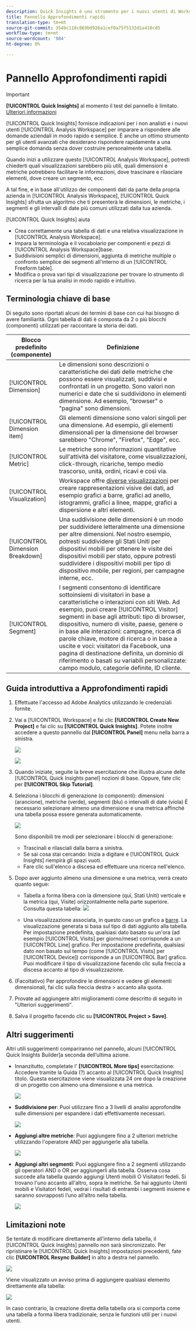 ```yaml
---
description: Quick Insights è uno strumento per i nuovi utenti di Workspace che li guida nella creazione di tabelle di dati e visualizzazioni
title: Pannello Approfondimenti rapidi
translation-type: tm+mt
source-git-commit: 354bc118c869bd926a1cef0a75f5133d1a410cd5
workflow-type: tm+mt
source-wordcount: '984'
ht-degree: 0%

---
```



# Pannello Approfondimenti rapidi

>[!IMPORTANT]
>
>**[!UICONTROL Quick Insights]** al momento il test del pannello è limitato. [Ulteriori informazioni](https://docs.adobe.com/content/help/en/analytics/landing/an-releases.html)

[!UICONTROL Quick Insights] fornisce indicazioni per i non analisti e i nuovi utenti [!UICONTROL Analysis Workspace] per imparare a rispondere alle domande aziendali in modo rapido e semplice. È anche un ottimo strumento per gli utenti avanzati che desiderano rispondere rapidamente a una semplice domanda senza dover costruire personalmente una tabella.

Quando inizi a utilizzare questo [!UICONTROL Analysis Workspace], potresti chiederti quali visualizzazioni sarebbero più utili, quali dimensioni e metriche potrebbero facilitare le informazioni, dove trascinare e rilasciare elementi, dove creare un segmento, ecc.

A tal fine, e in base all&#39;utilizzo dei componenti dati da parte della propria azienda in [!UICONTROL Analysis Workspace], [!UICONTROL Quick Insights] sfrutta un algoritmo che ti presenterà le dimensioni, le metriche, i segmenti e gli intervalli di date più comuni utilizzati dalla tua azienda.

[!UICONTROL Quick Insights] aiuta

* Crea correttamente una tabella di dati e una relativa visualizzazione in [!UICONTROL Analysis Workspace].
* Impara la terminologia e il vocabolario per componenti e pezzi di [!UICONTROL Analysis Workspace]base.
* Suddivisioni semplici di dimensioni, aggiunta di metriche multiple o confronto semplice dei segmenti all&#39;interno di un [!UICONTROL Freeform table].
* Modifica o prova vari tipi di visualizzazione per trovare lo strumento di ricerca per la tua analisi in modo rapido e intuitivo.

## Terminologia chiave di base

Di seguito sono riportati alcuni dei termini di base con cui hai bisogno di avere familiarità. Ogni tabella di dati è composta da 2 o più blocchi (componenti) utilizzati per raccontare la storia dei dati.

| Blocco predefinito (componente) | Definizione |
|---|---|
| [!UICONTROL Dimension] | Le dimensioni sono descrizioni o caratteristiche dei dati delle metriche che possono essere visualizzati, suddivisi e confrontati in un progetto. Sono valori non numerici e date che si suddividono in elementi dimensione. Ad esempio, &quot;browser&quot; o &quot;pagina&quot; sono dimensioni. |
| [!UICONTROL Dimension item] | Gli elementi dimensione sono valori singoli per una dimensione. Ad esempio, gli elementi dimensionali per la dimensione del browser sarebbero &quot;Chrome&quot;, &quot;Firefox&quot;, &quot;Edge&quot;, ecc. |
| [!UICONTROL Metric] | Le metriche sono informazioni quantitative sull&#39;attività del visitatore, come visualizzazioni, click-through, ricariche, tempo medio trascorso, unità, ordini, ricavi e così via. |
| [!UICONTROL Visualization] | Workspace offre [diverse visualizzazioni](/help/analyze/analysis-workspace/visualizations/freeform-analysis-visualizations.md) per creare rappresentazioni visive dei dati, ad esempio grafici a barre, grafici ad anello, istogrammi, grafici a linee, mappe, grafici a dispersione e altri elementi. |
| [!UICONTROL Dimension Breakdown] | Una suddivisione delle dimensioni è un modo per suddividere letteralmente una dimensione per altre dimensioni. Nel nostro esempio, potresti suddividere gli Stati Uniti per dispositivi mobili per ottenere le visite dei dispositivi mobili per stato, oppure potresti suddividere i dispositivi mobili per tipo di dispositivo mobile, per regioni, per campagne interne, ecc. |
| [!UICONTROL Segment] | I segmenti consentono di identificare sottoinsiemi di visitatori in base a caratteristiche o interazioni con siti Web. Ad esempio, puoi creare [!UICONTROL Visitor] segmenti in base agli attributi: tipo di browser, dispositivo, numero di visite, paese, genere o in base alle interazioni: campagne, ricerca di parole chiave, motore di ricerca o in base a uscite e voci: visitatori da Facebook, una pagina di destinazione definita, un dominio di riferimento o basati su variabili personalizzate: campo modulo, categorie definite, ID cliente. |

## Guida introduttiva a Approfondimenti rapidi

1. Effettuate l&#39;accesso ad Adobe Analytics utilizzando le credenziali fornite.
1. Vai a [!UICONTROL Workspace] e fai clic **[!UICONTROL Create New Project]** e fai clic su **[!UICONTROL Quick Insights]**. Potete inoltre accedere a questo pannello dal **[!UICONTROL Panel]** menu nella barra a sinistra.

   ![](assets/qibuilder.png)

   ![](assets/qi-panel.png)

1. Quando iniziate, seguite la breve esercitazione che illustra alcune delle [!UICONTROL Quick Insights panel] nozioni di base. Oppure, fate clic per **[!UICONTROL Skip Tutorial]**.
1. Seleziona i blocchi di generazione (o componenti): dimensioni (arancione), metriche (verde), segmenti (blu) o intervalli di date (viola) È necessario selezionare almeno una dimensione e una metrica affinché una tabella possa essere generata automaticamente.

   ![](assets/qibuilder2.png)

   Sono disponibili tre modi per selezionare i blocchi di generazione:
   * Trascinali e rilasciali dalla barra a sinistra.
   * Se sai cosa stai cercando: Inizia a digitare e [!UICONTROL Quick Insights] riempirà gli spazi vuoti.
   * Fare clic sull&#39;elenco a discesa ed effettuare una ricerca nell&#39;elenco.

1. Dopo aver aggiunto almeno una dimensione e una metrica, verrà creato quanto segue:

   * Tabella a forma libera con la dimensione (qui, Stati Uniti) verticale e la metrica (qui, Visite) orizzontalmente nella parte superiore. Consulta questa tabella:
   ![](assets/qibuilder3.png)

   * Una visualizzazione associata, in questo caso un grafico a [barre](/help/analyze/analysis-workspace/visualizations/bar.md). La visualizzazione generata si basa sul tipo di dati aggiunto alla tabella. Per impostazione predefinita, qualsiasi dato basato su un&#39;ora (ad esempio [!UICONTROL Visits] per giorno/mese) corrisponde a un [!UICONTROL Line] grafico. Per impostazione predefinita, qualsiasi dato non basato sul tempo (come [!UICONTROL Visits] per [!UICONTROL Device]) corrisponde a un [!UICONTROL Bar] grafico. Puoi modificare il tipo di visualizzazione facendo clic sulla freccia a discesa accanto al tipo di visualizzazione.


1. (Facoltativo) Per approfondire le dimensioni e vedere gli elementi dimensionali, fai clic sulla freccia destra > accanto alla quota.

1. Provate ad aggiungere altri miglioramenti come descritto di seguito in &quot;Ulteriori suggerimenti&quot;.

1. Salva il progetto facendo clic su **[!UICONTROL Project > Save]**.

## Altri suggerimenti

Altri utili suggerimenti compariranno nel pannello, alcuni [!UICONTROL Quick Insights Builder]a seconda dell’ultima azione.

* Innanzitutto, completate l&#39; **[!UICONTROL More tips]** esercitazione: Accedere tramite la Guida (?) accanto al [!UICONTROL Quick Insights] titolo. Questa esercitazione viene visualizzata 24 ore dopo la creazione di un progetto con almeno una dimensione e una metrica.

   ![](assets/qibuilder4.png)

* **Suddivisione per**: Puoi utilizzare fino a 3 livelli di analisi approfondite sulle dimensioni per espandere i dati effettivamente necessari.

   ![](assets/qibuilder5.png)

* **Aggiungi altre metriche**: Puoi aggiungere fino a 2 ulteriori metriche utilizzando l&#39;operatore AND per aggiungerle alla tabella.

   ![](assets/qibuilder6.png)

* **Aggiungi altri segmenti**: Puoi aggiungere fino a 2 segmenti utilizzando gli operatori AND o OR per aggiungerli alla tabella. Osserva cosa succede alla tabella quando aggiungi Utenti mobili O Visitatori fedeli. Si trovano l&#39;uno accanto all&#39;altro, sopra le metriche. Se hai aggiunto Utenti mobili e Visitatori fedeli, vedrai i risultati di entrambi i segmenti insieme e saranno sovrapposti l’uno all’altro nella tabella.

   ![](assets/qibuilder7.png)

## Limitazioni note

Se tentate di modificare direttamente all’interno della tabella, il [!UICONTROL Quick Insights] pannello non sarà sincronizzato. Per ripristinare le [!UICONTROL Quick Insights] impostazioni precedenti, fate clic **[!UICONTROL Resync Builder]** in alto a destra nel pannello.

![](assets/qibuilder9.png)

Viene visualizzato un avviso prima di aggiungere qualsiasi elemento direttamente alla tabella:

![](assets/qibuilder8.png)

In caso contrario, la creazione diretta della tabella ora si comporta come una tabella a forma libera tradizionale, senza le funzioni utili per i nuovi utenti.

